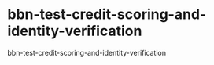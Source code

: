 # bbn-test-credit-scoring-and-identity-verification
bbn-test-credit-scoring-and-identity-verification
